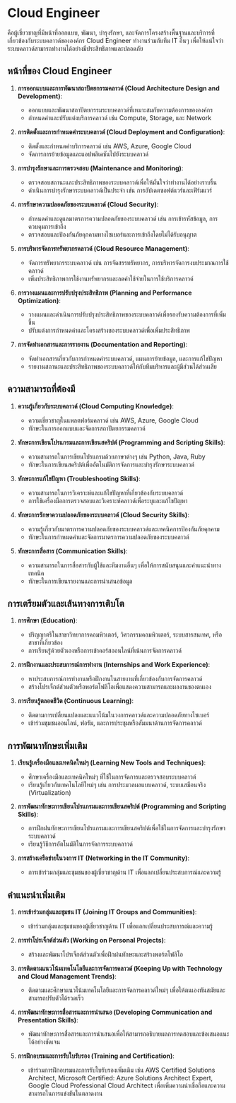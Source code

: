 # Cloud Engineer
คือผู้เชี่ยวชาญที่มีหน้าที่ออกแบบ, พัฒนา, บำรุงรักษา, และจัดการโครงสร้างพื้นฐานและบริการที่เกี่ยวข้องกับระบบคลาวด์ขององค์กร Cloud Engineer ทำงานร่วมกับทีม IT อื่นๆ เพื่อให้แน่ใจว่าระบบคลาวด์สามารถทำงานได้อย่างมีประสิทธิภาพและปลอดภัย

## หน้าที่ของ Cloud Engineer

1. **การออกแบบและการพัฒนาสถาปัตยกรรมคลาวด์ (Cloud Architecture Design and Development)**:
    - ออกแบบและพัฒนาสถาปัตยกรรมระบบคลาวด์ที่เหมาะสมกับความต้องการขององค์กร
    - กำหนดค่าและปรับแต่งบริการคลาวด์ เช่น Compute, Storage, และ Network

2. **การติดตั้งและการกำหนดค่าระบบคลาวด์ (Cloud Deployment and Configuration)**:
    - ติดตั้งและกำหนดค่าบริการคลาวด์ เช่น AWS, Azure, Google Cloud
    - จัดการการย้ายข้อมูลและแอปพลิเคชันไปยังระบบคลาวด์

3. **การบำรุงรักษาและการตรวจสอบ (Maintenance and Monitoring)**:
    - ตรวจสอบสถานะและประสิทธิภาพของระบบคลาวด์เพื่อให้มั่นใจว่าทำงานได้อย่างราบรื่น
    - ดำเนินการบำรุงรักษาระบบคลาวด์เป็นประจำ เช่น การอัปเดตซอฟต์แวร์และเฟิร์มแวร์

4. **การรักษาความปลอดภัยของระบบคลาวด์ (Cloud Security)**:
    - กำหนดค่าและดูแลมาตรการความปลอดภัยของระบบคลาวด์ เช่น การเข้ารหัสข้อมูล, การควบคุมการเข้าถึง
    - ตรวจสอบและป้องกันภัยคุกคามทางไซเบอร์และการเข้าถึงโดยไม่ได้รับอนุญาต

5. **การบริหารจัดการทรัพยากรคลาวด์ (Cloud Resource Management)**:
    - จัดการทรัพยากรระบบคลาวด์ เช่น การจัดสรรทรัพยากร, การบริหารจัดการงบประมาณการใช้คลาวด์
    - เพิ่มประสิทธิภาพการใช้งานทรัพยากรและลดค่าใช้จ่ายในการใช้บริการคลาวด์

6. **การวางแผนและการปรับปรุงประสิทธิภาพ (Planning and Performance Optimization)**:
    - วางแผนและดำเนินการปรับปรุงประสิทธิภาพของระบบคลาวด์เพื่อรองรับความต้องการที่เพิ่มขึ้น
    - ปรับแต่งการกำหนดค่าและโครงสร้างของระบบคลาวด์เพื่อเพิ่มประสิทธิภาพ

7. **การจัดทำเอกสารและการรายงาน (Documentation and Reporting)**:
    - จัดทำเอกสารเกี่ยวกับการกำหนดค่าระบบคลาวด์, แผนการย้ายข้อมูล, และการแก้ไขปัญหา
    - รายงานสถานะและประสิทธิภาพของระบบคลาวด์ให้กับทีมบริหารและผู้มีส่วนได้ส่วนเสีย

## ความสามารถที่ต้องมี

1. **ความรู้เกี่ยวกับระบบคลาวด์ (Cloud Computing Knowledge)**:
    - ความเชี่ยวชาญในแพลตฟอร์มคลาวด์ เช่น AWS, Azure, Google Cloud
    - ทักษะในการออกแบบและจัดการสถาปัตยกรรมคลาวด์

2. **ทักษะการเขียนโปรแกรมและการเขียนสคริปต์ (Programming and Scripting Skills)**:
    - ความสามารถในการเขียนโปรแกรมด้วยภาษาต่างๆ เช่น Python, Java, Ruby
    - ทักษะในการเขียนสคริปต์เพื่ออัตโนมัติการจัดการและบำรุงรักษาระบบคลาวด์

3. **ทักษะการแก้ไขปัญหา (Troubleshooting Skills)**:
    - ความสามารถในการวิเคราะห์และแก้ไขปัญหาที่เกี่ยวข้องกับระบบคลาวด์
    - การใช้เครื่องมือการตรวจสอบและวิเคราะห์คลาวด์เพื่อระบุและแก้ไขปัญหา

4. **ทักษะการรักษาความปลอดภัยของระบบคลาวด์ (Cloud Security Skills)**:
    - ความรู้เกี่ยวกับมาตรการความปลอดภัยของระบบคลาวด์และเทคนิคการป้องกันภัยคุกคาม
    - ทักษะในการกำหนดค่าและจัดการมาตรการความปลอดภัยของระบบคลาวด์

5. **ทักษะการสื่อสาร (Communication Skills)**:
    - ความสามารถในการสื่อสารกับผู้ใช้และทีมงานอื่นๆ เพื่อให้การสนับสนุนและคำแนะนำทางเทคนิค
    - ทักษะในการเขียนรายงานและการนำเสนอข้อมูล

## การเตรียมตัวและเส้นทางการเติบโต

1. **การศึกษา (Education)**:
    - ปริญญาตรีในสาขาวิทยาการคอมพิวเตอร์, วิศวกรรมคอมพิวเตอร์, ระบบสารสนเทศ, หรือสาขาที่เกี่ยวข้อง
    - การเรียนรู้ด้วยตัวเองหรือการเข้าคอร์สออนไลน์ที่เน้นการจัดการคลาวด์

2. **การฝึกงานและประสบการณ์การทำงาน (Internships and Work Experience)**:
    - หาประสบการณ์การทำงานหรือฝึกงานในสายงานที่เกี่ยวข้องกับการจัดการคลาวด์
    - สร้างโปรเจ็กต์ส่วนตัวหรือพอร์ตโฟลิโอเพื่อแสดงความสามารถและผลงานของตนเอง

3. **การเรียนรู้ตลอดชีวิต (Continuous Learning)**:
    - ติดตามการเปลี่ยนแปลงและแนวโน้มในวงการคลาวด์และความปลอดภัยทางไซเบอร์
    - เข้าร่วมชุมชนออนไลน์, ฟอรัม, และการประชุมหรือสัมมนาด้านการจัดการคลาวด์

## การพัฒนาทักษะเพิ่มเติม

1. **เรียนรู้เครื่องมือและเทคนิคใหม่ๆ (Learning New Tools and Techniques)**:
    - ศึกษาเครื่องมือและเทคนิคใหม่ๆ ที่ใช้ในการจัดการและตรวจสอบระบบคลาวด์
    - เรียนรู้เกี่ยวกับเทคโนโลยีใหม่ๆ เช่น การประมวลผลแบบคลาวด์, ระบบเสมือนจริง (Virtualization)

2. **การพัฒนาทักษะการเขียนโปรแกรมและการเขียนสคริปต์ (Programming and Scripting Skills)**:
    - การฝึกฝนทักษะการเขียนโปรแกรมและการเขียนสคริปต์เพื่อใช้ในการจัดการและบำรุงรักษาระบบคลาวด์
    - เรียนรู้วิธีการอัตโนมัติในการจัดการระบบคลาวด์

3. **การสร้างเครือข่ายในวงการ IT (Networking in the IT Community)**:
    - การเข้าร่วมกลุ่มและชุมชนของผู้เชี่ยวชาญด้าน IT เพื่อแลกเปลี่ยนประสบการณ์และความรู้

## คำแนะนำเพิ่มเติม

1. **การเข้าร่วมกลุ่มและชุมชน IT (Joining IT Groups and Communities)**:
    - เข้าร่วมกลุ่มและชุมชนของผู้เชี่ยวชาญด้าน IT เพื่อแลกเปลี่ยนประสบการณ์และความรู้

2. **การทำโปรเจ็กต์ส่วนตัว (Working on Personal Projects)**:
    - สร้างและพัฒนาโปรเจ็กต์ส่วนตัวเพื่อฝึกฝนทักษะและสร้างพอร์ตโฟลิโอ

3. **การติดตามแนวโน้มเทคโนโลยีและการจัดการคลาวด์ (Keeping Up with Technology and Cloud Management Trends)**:
    - ติดตามและศึกษาแนวโน้มเทคโนโลยีและการจัดการคลาวด์ใหม่ๆ เพื่อให้ตนเองทันสมัยและสามารถปรับตัวได้รวดเร็ว

4. **การพัฒนาทักษะการสื่อสารและการนำเสนอ (Developing Communication and Presentation Skills)**:
    - พัฒนาทักษะการสื่อสารและการนำเสนอเพื่อให้สามารถอธิบายผลการทดสอบและข้อเสนอแนะได้อย่างชัดเจน

5. **การฝึกอบรมและการรับใบรับรอง (Training and Certification)**:
    - เข้าร่วมการฝึกอบรมและการรับใบรับรองเพิ่มเติม เช่น AWS Certified Solutions Architect, Microsoft Certified: Azure Solutions Architect Expert, Google Cloud Professional Cloud Architect เพื่อเพิ่มความน่าเชื่อถือและความสามารถในการแข่งขันในตลาดงาน